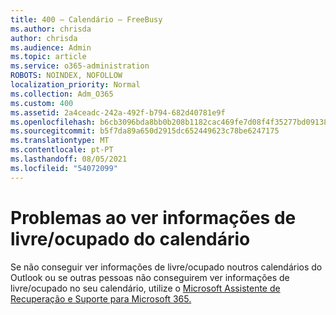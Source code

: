 ```yaml
---
title: 400 – Calendário – FreeBusy
ms.author: chrisda
author: chrisda
ms.audience: Admin
ms.topic: article
ms.service: o365-administration
ROBOTS: NOINDEX, NOFOLLOW
localization_priority: Normal
ms.collection: Adm_O365
ms.custom: 400
ms.assetid: 2a4ceadc-242a-492f-b794-682d40781e9f
ms.openlocfilehash: b6cb3096bda8bb0b208b1182cac469fe7d08f4f35277bd09138f770d4aeaa106
ms.sourcegitcommit: b5f7da89a650d2915dc652449623c78be6247175
ms.translationtype: MT
ms.contentlocale: pt-PT
ms.lasthandoff: 08/05/2021
ms.locfileid: "54072099"
---
```

# <a name="issues-seeing-calendar-freebusy-information"></a>Problemas ao ver informações de livre/ocupado do calendário

Se não conseguir ver informações de livre/ocupado noutros calendários do Outlook ou se outras pessoas não conseguirem ver informações de livre/ocupado no seu calendário, utilize o [Microsoft Assistente de Recuperação e Suporte para Microsoft 365.](https://diagnostics.office.com/)

